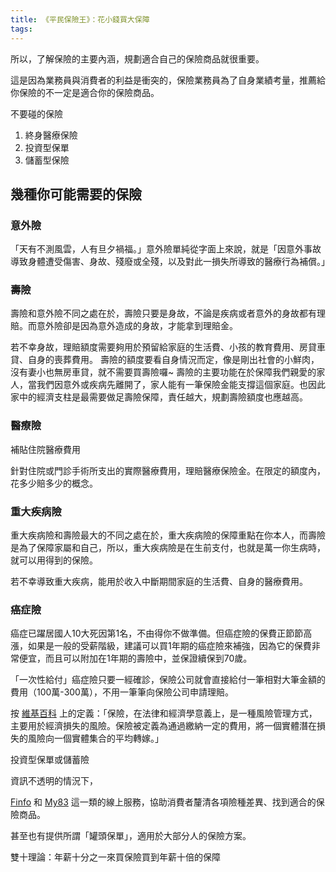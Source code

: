 ```yaml
---
title: 《平民保險王》：花小錢買大保障
tags:
---
```


所以，了解保險的主要內涵，規劃適合自己的保險商品就很重要。

這是因為業務員與消費者的利益是衝突的，保險業務員為了自身業績考量，推薦給你保險的不一定是適合你的保險商品。

<!-- more -->

不要碰的保險
1. 終身醫療保險
2. 投資型保單
3. 儲蓄型保險

## 幾種你可能需要的保險

### 意外險

「天有不測風雲，人有旦夕禍福。」意外險單純從字面上來說，就是「因意外事故導致身體遭受傷害、身故、殘廢或全殘，以及對此一損失所導致的醫療行為補償。」

### 壽險

壽險和意外險不同之處在於，壽險只要是身故，不論是疾病或者意外的身故都有理賠。而意外險卻是因為意外造成的身故，才能拿到理賠金。

若不幸身故，理賠額度需要夠用於預留給家庭的生活費、小孩的教育費用、房貸車貸、自身的喪葬費用。
壽險的額度要看自身情況而定，像是剛出社會的小鮮肉，沒有妻小也無房車貸，就不需要買壽險囉~
壽險的主要功能在於保障我們親愛的家人，當我們因意外或疾病先離開了，家人能有一筆保險金能支撐這個家庭。也因此家中的經濟支柱是最需要做足壽險保障，責任越大，規劃壽險額度也應越高。

### 醫療險 

補貼住院醫療費用

針對住院或門診手術所支出的實際醫療費用，理賠醫療保險金。在限定的額度內，花多少賠多少的概念。

### 重大疾病險

重大疾病險和壽險最大的不同之處在於，重大疾病險的保障重點在你本人，而壽險是為了保障家屬和自己，所以，重大疾病險是在生前支付，也就是萬一你生病時，就可以用得到的保險。

若不幸導致重大疾病，能用於收入中斷期間家庭的生活費、自身的醫療費用。

### 癌症險

癌症已躍居國人10大死因第1名，不由得你不做準備。但癌症險的保費正節節高漲，如果是一般的受薪階級，建議可以買1年期的癌症險來補強，因為它的保費非常便宜，而且可以附加在1年期的壽險中，並保證續保到70歲。

「一次性給付」癌症險只要一經確診，保險公司就會直接給付一筆相對大筆金額的費用（100萬-300萬），不用一筆筆向保險公司申請理賠。



按 [維基百科](https://zh.wikipedia.org/wiki/%E4%BF%9D%E9%9A%AA) 上的定義：「保險，在法律和經濟學意義上，是一種風險管理方式，主要用於經濟損失的風險。保險被定義為通過繳納一定的費用，將一個實體潛在損失的風險向一個實體集合的平均轉嫁。」


投資型保單或儲蓄險

資訊不透明的情況下，

[Finfo](https://finfo.tw/) 和 [My83](https://my83.com.tw) 這一類的線上服務，協助消費者釐清各項險種差異、找到適合的保險商品。

甚至也有提供所謂「罐頭保單」，適用於大部分人的保險方案。




雙十理論：年薪十分之一來買保險買到年薪十倍的保障